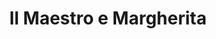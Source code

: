 ---
layout: card_flex_nav
lang: IT
title:  Il Maestro e Margherita
isbn: 9788817059831
cover: /assets/images/IT/MM_IT_005_front.jpg
bcover: /assets/images/IT/MM_IT_005_back.jpg
pubyr: 2012
editor: Ed. BUR Rizzoli 
acqdt: 10/2012
acqplace: Bari 
contrib: K&P
---
